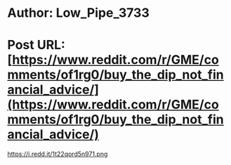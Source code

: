 # Author: Low_Pipe_3733
# Post URL: [https://www.reddit.com/r/GME/comments/of1rg0/buy_the_dip_not_financial_advice/](https://www.reddit.com/r/GME/comments/of1rg0/buy_the_dip_not_financial_advice/)


https://i.redd.it/1t22qord5n971.png